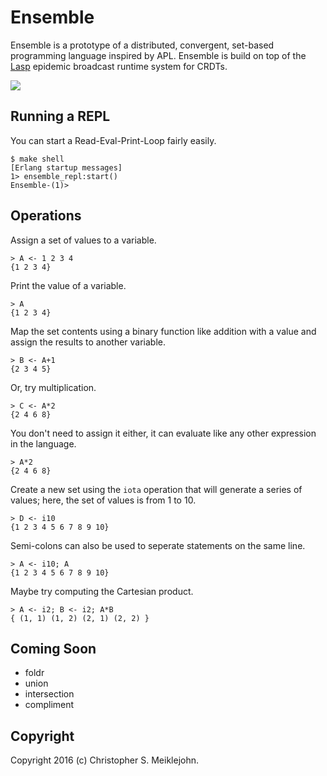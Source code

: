 # Ensemble

Ensemble is a prototype of a distributed, convergent, set-based
programming language inspired by APL.  Ensemble is build on top of the
[Lasp](http://github.com/lasp-lang/lasp) epidemic broadcast runtime
system for CRDTs.

<img src="https://travis-ci.org/cmeiklejohn/ensemble.svg" />

## Running a REPL

You can start a Read-Eval-Print-Loop fairly easily.

```
$ make shell
[Erlang startup messages]
1> ensemble_repl:start()
Ensemble-(1)>
```

## Operations

Assign a set of values to a variable.

```
> A <- 1 2 3 4
{1 2 3 4}
```

Print the value of a variable.

```
> A
{1 2 3 4}
```

Map the set contents using a binary function like addition with a value
and assign the results to another variable.

```
> B <- A+1
{2 3 4 5}
```

Or, try multiplication.

```
> C <- A*2
{2 4 6 8}
```

You don't need to assign it either, it can evaluate like any other
expression in the language.

```
> A*2
{2 4 6 8}
```

Create a new set using the `iota` operation that will generate a series
of values; here, the set of values is from 1 to 10.

```
> D <- i10
{1 2 3 4 5 6 7 8 9 10}
```

Semi-colons can also be used to seperate statements on the same line.

```
> A <- i10; A
{1 2 3 4 5 6 7 8 9 10}
```

Maybe try computing the Cartesian product.

```
> A <- i2; B <- i2; A*B
{ (1, 1) (1, 2) (2, 1) (2, 2) }
```

## Coming Soon

* foldr
* union
* intersection
* compliment

## Copyright

Copyright 2016 (c) Christopher S. Meiklejohn.

